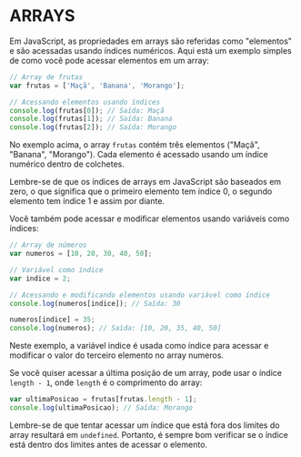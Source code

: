 # ARRAYS

Em JavaScript, as propriedades em arrays são referidas como "elementos" e são acessadas usando índices numéricos. Aqui está um exemplo simples de como você pode acessar elementos em um array:

```js
// Array de frutas
var frutas = ['Maçã', 'Banana', 'Morango'];

// Acessando elementos usando índices
console.log(frutas[0]); // Saída: Maçã
console.log(frutas[1]); // Saída: Banana
console.log(frutas[2]); // Saída: Morango
```

No exemplo acima, o array `frutas` contém três elementos ("Maçã", "Banana", "Morango"). Cada elemento é acessado usando um índice numérico dentro de colchetes.

Lembre-se de que os índices de arrays em JavaScript são baseados em zero, o que significa que o primeiro elemento tem índice 0, o segundo elemento tem índice 1 e assim por diante.

Você também pode acessar e modificar elementos usando variáveis como índices:

```js
// Array de números
var numeros = [10, 20, 30, 40, 50];

// Variável como índice
var indice = 2;

// Acessando e modificando elementos usando variável como índice
console.log(numeros[indice]); // Saída: 30

numeros[indice] = 35;
console.log(numeros); // Saída: [10, 20, 35, 40, 50]
```

Neste exemplo, a variável indice é usada como índice para acessar e modificar o valor do terceiro elemento no array numeros.

Se você quiser acessar a última posição de um array, pode usar o índice `length - 1`, onde `length` é o comprimento do array:

```js
var ultimaPosicao = frutas[frutas.length - 1];
console.log(ultimaPosicao); // Saída: Morango
```

Lembre-se de que tentar acessar um índice que está fora dos limites do array resultará em `undefined`. Portanto, é sempre bom verificar se o índice está dentro dos limites antes de acessar o elemento.
